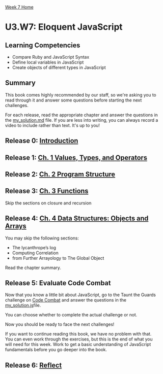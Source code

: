 [Week 7 Home](../)
# U3.W7: Eloquent JavaScript


## Learning Competencies
- Compare Ruby and JavaScript Syntax
- Define local variables in JavaScript
- Create objects of different types in JavaScript

## Summary
This book comes highly recommended by our staff, so we're asking you to read through it and answer some questions before starting the next challenges.

For each release, read the appropriate chapter and answer the questions in the [my_solution.md](my_solution.md) file. If you are less into writing, you can always record a video to include rather than text. It's up to you!

## Release 0: [Introduction](http://eloquentjavascript.net/00_intro.html)

## Release 1: [Ch. 1 Values, Types, and Operators](http://eloquentjavascript.net/01_values.html)

## Release 2: [Ch. 2 Program Structure](http://eloquentjavascript.net/02_program_structure.html)

## Release 3: [Ch. 3 Functions](http://eloquentjavascript.net/03_functions.html)

Skip the sections on closure and recursion

## Release 4: [Ch. 4 Data Structures: Objects and Arrays](http://eloquentjavascript.net/04_data.html)

You may skip the following sections:
- The lycanthrope’s log
- Computing Correlation
- from Further Arrayology to The Global Object

Read the chapter summary.



## Release 5: Evaluate Code Combat
Now that you know a little bit about JavaScript, go to the Taunt the Guards challenge on [Code Combat](http://codecombat.com/play/level/taunt-the-guards) and answer the questions in the [my_solution.js](my_solution.js)file.

You can choose whether to complete the actual challenge or not.

Now you should be ready to face the next challenges!

If you want to continue reading this book, we have no problem with that. You can even work through the exercises, but this is the end of what you will need for this week. Work to get a basic understanding of JavaScript fundamentals before you go deeper into the book.

## Release 6: [Reflect](https://github.com/Devbootcamp/phase-0-handbook/blob/master/coding-references/reflection-guidelines.md)






